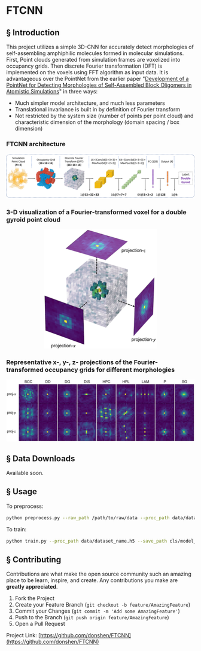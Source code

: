 # FTCNN

## § Introduction
This project utilizes a simple 3D-CNN for accurately detect morphologies of self-assembling amphiphilic molecules formed in molecular simulations. First, Point clouds generated from simulation frames are voxelized into occupancy grids. Then discrete Fourier transformation (DFT) is implemented on the voxels using FFT algorithm as input data. It is advantageous over the PointNet from the earlier paper "[Development of a PointNet for Detecting Morphologies of Self-Assembled Block Oligomers in Atomistic Simulations](https://doi.org/10.1021/acs.jpcb.1c02389)" in three ways:
 - Much simpler model architecture, and much less parameters
 - Translational invariance is built in by definition of Fourier transform
 - Not restricted by the system size (number of points per point cloud) and characteristic dimension of the morphology (domain spacing / box dimension)
 
### FTCNN architecture
<p align="center">
<img src="images/FTCNN_scheme.png" alt="drawing" width="1000"/>
</p>

### 3-D visualization of a Fourier-transformed voxel for a double gyroid point cloud
<p align="center">
  <img src="images/FT_voxel_proj.png" alt="drawing" width="300"/>
</p>

### Representative x-, y-, z- projections of the Fourier-transformed occupancy grids for different morphologies
<p align="center">
<img src="images/FT_examples.png" alt="drawing" width="1000"/>
</p>

## § Data Downloads

Available soon.

## § Usage
To preprocess:

  ```sh
  python preprocess.py --raw_path /path/to/raw/data --proc_path data/dataset_name.h5 -r resolution 
  ```
To train:

  ```sh
  python train.py --proc_path data/dataset_name.h5 --save_path cls/model_state_name.pth -n num_epochs -b batch_size
  ```
## § Contributing

Contributions are what make the open source community such an amazing place to be learn, inspire, and create. Any contributions you make are **greatly appreciated**.

1. Fork the Project
2. Create your Feature Branch (`git checkout -b feature/AmazingFeature`)
3. Commit your Changes (`git commit -m 'Add some AmazingFeature'`)
4. Push to the Branch (`git push origin feature/AmazingFeature`)
5. Open a Pull Request

Project Link: [https://github.com/donshen/FTCNN](https://github.com/donshen/FTCNN)

